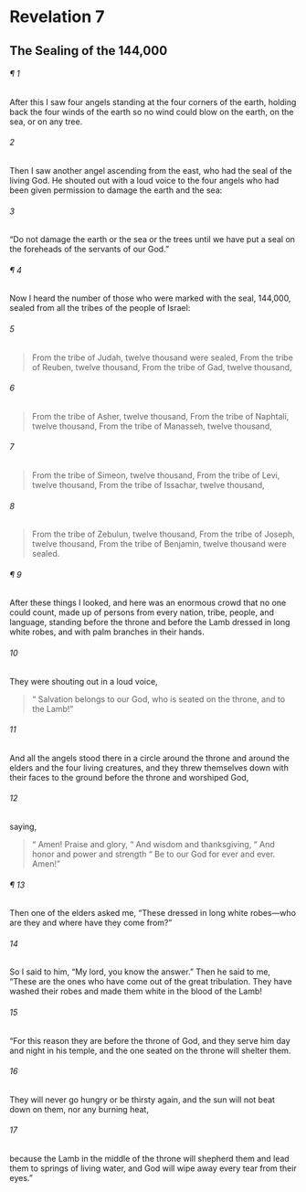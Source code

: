 # Revelation 7
## The Sealing of the 144,000
###### ¶ 1
After this I saw four angels standing at the four corners of the earth, holding back the four winds of the earth so no wind could blow on the earth, on the sea, or on any tree.
###### 2
Then I saw another angel ascending from the east, who had the seal of the living God. He shouted out with a loud voice to the four angels who had been given permission to damage the earth and the sea:
###### 3
“Do not damage the earth or the sea or the trees until we have put a seal on the foreheads of the servants of our God.”
###### ¶ 4
Now I heard the number of those who were marked with the seal, 144,000, sealed from all the tribes of the people of Israel:
###### 5
> From the tribe of Judah, twelve thousand were sealed,
> From the tribe of Reuben, twelve thousand,
> From the tribe of Gad, twelve thousand,
###### 6
> From the tribe of Asher, twelve thousand,
> From the tribe of Naphtali, twelve thousand,
> From the tribe of Manasseh, twelve thousand,
###### 7
> From the tribe of Simeon, twelve thousand,
> From the tribe of Levi, twelve thousand,
> From the tribe of Issachar, twelve thousand,
###### 8
> From the tribe of Zebulun, twelve thousand,
> From the tribe of Joseph, twelve thousand,
> From the tribe of Benjamin, twelve thousand were sealed.
###### ¶ 9
After these things I looked, and here was an enormous crowd that no one could count, made up of persons from every nation, tribe, people, and language, standing before the throne and before the Lamb dressed in long white robes, and with palm branches in their hands.
###### 10
They were shouting out in a loud voice,
>  “ Salvation belongs to our God, who is seated on the throne, and to the Lamb!”
###### 11
And all the angels stood there in a circle around the throne and around the elders and the four living creatures, and they threw themselves down with their faces to the ground before the throne and worshiped God,
###### 12
saying,
>  “ Amen! Praise and glory,
>  “ And wisdom and thanksgiving,
>  “ And honor and power and strength
>  “ Be to our God for ever and ever. Amen!”
###### ¶ 13
Then one of the elders asked me, “These dressed in long white robes—who are they and where have they come from?”
###### 14
So I said to him, “My lord, you know the answer.” Then he said to me, “These are the ones who have come out of the great tribulation. They have washed their robes and made them white in the blood of the Lamb!
###### 15
“For this reason they are before the throne of God, and they serve him day and night in his temple, and the one seated on the throne will shelter them.
###### 16
They will never go hungry or be thirsty again, and the sun will not beat down on them, nor any burning heat,
###### 17
because the Lamb in the middle of the throne will shepherd them and lead them to springs of living water, and God will wipe away every tear from their eyes.”
